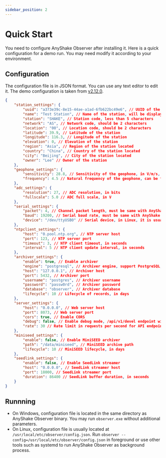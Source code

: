 ```yaml
---
sidebar_position: 2
---
```


# Quick Start

You need to configure AnyShake Observer after installing it. Here is a quick configuration for a demo run. You may need modify it according to your environment.

## Configuration

The configuration file is in JSON format. You can use any text editor to edit it. The demo configuration is taken from [v2.12.0](https://github.com/anyshake/observer/releases/tag/v2.12.0).

```json
{
    "station_settings": {
        "uuid": "a373e39c-8e15-44ae-a1ad-6fb622bc49e6", // UUID of the station, you can generate it with `uuidgen` command, or pick one from uuidgenerator.net
        "name": "Test Station", // Name of the station, will be displayed on the web page
        "station": "SHAKE", // Station code, less than 5 characters
        "network": "AS", // Network code, should be 2 characters
        "location": "00", // Location code, should be 2 characters
        "latitude": 39.9, // Latitude of the station
        "longitude": 116.3, // Longitude of the station
        "elevation": 0, // Elevation of the station
        "region": "Asia", // Region of the station located
        "country": "China", // Country of the station located
        "city": "Beijing", // City of the station located
        "owner": "Lee" // Owner of the station
    },
    "geophone_settings": {
        "sensitivity": 28.8, // Sensitivity of the geophone, in V/m/s, can be found in the datasheet of the geophone
        "frequency": 4.5 // Natural frequency of the geophone, can be found in the datasheet of the geophone
    },
    "adc_settings": {
        "resolution": 27, // ADC resolution, in bits
        "fullscale": 5.0 // ADC full scale, in V
    },
    "serial_settings": {
        "packet": 4, // Channel packet length, must be same with AnyShake Explorer
        "baud": 19200, // Serial baud rate, must be same with AnyShake Explorer
        "device": "/dev/ttyUSB0" // Serial device, in Linux, it is usually starts with /dev/tty, in Windows, it is usually starts with COM
    },
    "ntpclient_settings": {
        "host": "0.pool.ntp.org", // NTP server host
        "port": 123, // NTP server port
        "timeout": 3, // NTP client timeout, in seconds
        "interval": 5 // NTP client update interval, in seconds
    },
    "archiver_settings": {
        "enable": true, // Enable archiver
        "engine": "postgresql", // Archiver engine, support PostgreSQL, MySQL, MSSQL
        "host": "127.0.0.1", // Archiver host
        "port": 5432, // Archiver port
        "username": "postgres", // Archiver username
        "password": "passw0rd", // Archiver password
        "database": "observer", // Archiver database
        "lifecycle": 10 // Lifecycle of records, in days
    },
    "server_settings": {
        "host": "0.0.0.0", // Web server host
        "port": 8073, // Web server port
        "cors": true, // Enable CORS
        "debug": false, // Enable debug mode, /api/v1/devel endpoint will be available
        "rate": 30 // Rate limit in requests per second for API endpoints
    },
    "miniseed_settings": {
        "enable": false, // Enable MiniSEED archiver
        "path": "/data/miniseed", // MiniSEED archive path
        "lifecycle": 10 // MiniSEED lifecycle, in days
    },
    "seedlink_settings": {
        "enable": false, // Enable SeedLink streamer
        "host": "0.0.0.0", // SeedLink streamer host
        "port": 18000, // SeedLink streamer port
        "duration": 86400 // SeedLink buffer duration, in seconds
    }
}
```

## Runnning

 - On Windows, configuration file is located in the same directory as AnyShake Observer binary. You may run `observer.exe` without additional parameters.
 - On Linux, configuration file is usually located at `/usr/local/etc/observer/config.json`. Run `observer --config=/usr/local/etc/observer/config.json` in foreground or use other tools such as systemd to run AnyShake Observer as background process.
